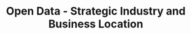 ---
schema: default
title: Open Data - Strategic Industry and Business Location
organization: Argyll and Bute Council
notes: Strategic Industry and Business Location in the 2015 Local Development Plan
resources:

  - name: Open Data - Strategic Industry and Business Location FEATURE LAYER
  - url: 
  - format: FEATURE LAYER

license: 
category:

  - LDP

  - Local Development Plan

  - Business

  - Planning


  - 

maintainer: Tim Wisniewski
maintainer_email: tim@timwis.com
---